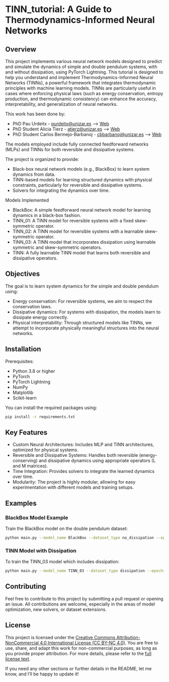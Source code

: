 # TINN_tutorial: A Guide to Thermodynamics-Informed Neural Networks

## Overview
This project implements various neural network models designed to predict and simulate the dynamics of 
simple and double pendulum systems, with and without dissipation, using PyTorch Lightning. 
This tutorial is designed to help you understand and implement Thermodynamics-Informed Neural Networks 
(TINNs), a powerful framework that integrates thermodynamic principles with machine learning models. 
TINNs are particularly useful in cases where enforcing physical laws (such as energy conservation, 
entropy production, and thermodynamic consistency) can enhance the accuracy, interpretability, 
and generalization of neural networks.

This work has been done by:
*   PhD Pau Urdeitx - purdeitx@unizar.es --> [Web](https://amb.unizar.es/people/pau-urdeitx/)
*   PhD Student Alicia Tierz - atierz@unizar.es --> [Web](https://amb.unizar.es/people/alicia-tierz/)
*   PhD Student Carlos Bermejo-Barbanoj - cbbarbanoj@unizar.es --> [Web](https://amb.unizar.es/people/carlos-bermejo-barbanoj/)


The models employed include fully connected feedforward networks (MLPs) and TINNs for both reversible and dissipative systems.

The project is organized to provide:

- Black-box neural network models (e.g., BlackBox) to learn system dynamics from data.
- TINN-based models for learning structured dynamics with physical constraints, particularly for reversible and dissipative systems.
- Solvers for integrating the dynamics over time.

Models Implemented

- BlackBox: A simple feedforward neural network model for learning dynamics in a black-box fashion.
- TINN_01: A TINN model for reversible systems with a fixed skew-symmetric operator.
- TINN_02: A TINN model for reversible systems with a learnable skew-symmetric operator.
- TINN_03: A TINN model that incorporates dissipation using learnable symmetric and skew-symmetric operators.
- TINN: A fully learnable TINN model that learns both reversible and dissipative operators.

## Objectives
The goal is to learn system dynamics for the simple and double pendulum using:

- Energy conservation: For reversible systems, we aim to respect the conservation laws.
- Dissipative dynamics: For systems with dissipation, the models learn to dissipate energy correctly.
- Physical interpretability: Through structured models like TINNs, we attempt to incorporate physically meaningful structures into the neural networks.

## Installation
Prerequisites:
- Python 3.8 or higher
- PyTorch
- PyTorch Lightning
- NumPy
- Matplotlib
- Scikit-learn


You can install the required packages using:

```bash
pip install -r requirements.txt
```


## Key Features
- Custom Neural Architectures: Includes MLP and TINN architectures, optimized for physical systems.
- Reversible and Dissipative Systems: Handles both reversible (energy-conserving) and dissipative dynamics using appropriate operators (L and M matrices).
- Time Integration: Provides solvers to integrate the learned dynamics over time.
- Modularity: The project is highly modular, allowing for easy experimentation with different models and training setups.


## Examples
### BlackBox Model Example

Train the BlackBox model on the double pendulum dataset:

```bash
python main.py --model_name BlackBox --dataset_type no_dissipation --epochs 200 --learning_rate 1e-3
```

### TINN Model with Dissipation
To train the TINN_03 model which includes dissipation:

```bash
python main.py --model_name TINN_03 --dataset_type dissipation --epochs 200 --learning_rate 1e-3
```

## Contributing
Feel free to contribute to this project by submitting a pull request or opening an issue. All contributions are welcome, especially in the areas of model optimization, new solvers, or dataset extensions.

## License
This project is licensed under the [Creative Commons Attribution-NonCommercial 4.0 International License (CC BY-NC 4.0)](https://creativecommons.org/licenses/by-nc/4.0/). You are free to use, share, and adapt this work for non-commercial purposes, as long as you provide proper attribution. For more details, please refer to the [full license text](https://creativecommons.org/licenses/by-nc/4.0/).

If you need any other sections or further details in the README, let me know, and I’ll be happy to update it!






